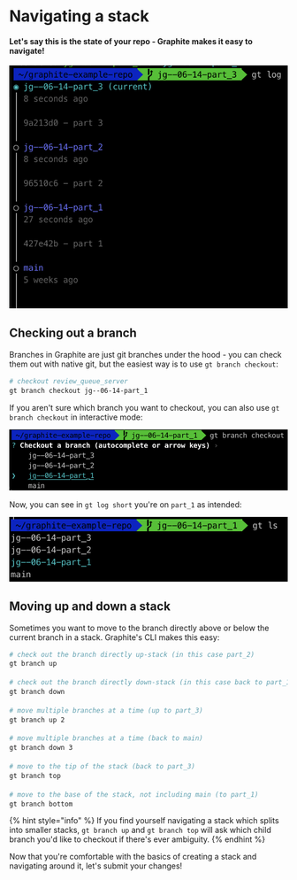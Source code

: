 # Navigating a stack

#### Let's say this is the state of your repo - Graphite makes it easy to navigate!

![](<../../.gitbook/assets/image (7).png>)

## Checking out a branch

Branches in Graphite are just git branches under the hood - you can check them out with native git, but the easiest way is to use `gt branch checkout`:

```bash
# checkout review_queue_server
gt branch checkout jg--06-14-part_1
```

If you aren't sure which branch you want to checkout, you can also use `gt branch checkout` in interactive mode:

![](<../../.gitbook/assets/image (23).png>)

Now, you can see in `gt log short` you're on `part_1` as intended:

![](<../../.gitbook/assets/image (18).png>)

## Moving up and down a stack

Sometimes you want to move to the branch directly above or below the current branch in a stack. Graphite's CLI makes this easy:

```bash
# check out the branch directly up-stack (in this case part_2)
gt branch up

# check out the branch directly down-stack (in this case back to part_1)
gt branch down

# move multiple branches at a time (up to part_3)
gt branch up 2

# move multiple branches at a time (back to main)
gt branch down 3

# move to the tip of the stack (back to part_3)
gt branch top

# move to the base of the stack, not including main (to part_1)
gt branch bottom
```

{% hint style="info" %}
If you find yourself navigating a stack which splits into smaller stacks, `gt branch up` and `gt branch top` will ask which child branch you'd like to checkout if there's ever ambiguity.
{% endhint %}

Now that you're comfortable with the basics of creating a stack and navigating around it, let's submit your changes!
